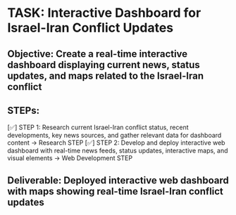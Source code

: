 # TASK: Interactive Dashboard for Israel-Iran Conflict Updates

## Objective: Create a real-time interactive dashboard displaying current news, status updates, and maps related to the Israel-Iran conflict

## STEPs:
[✅] STEP 1: Research current Israel-Iran conflict status, recent developments, key news sources, and gather relevant data for dashboard content → Research STEP
[✅] STEP 2: Develop and deploy interactive web dashboard with real-time news feeds, status updates, interactive maps, and visual elements → Web Development STEP

## Deliverable: Deployed interactive web dashboard with maps showing real-time Israel-Iran conflict updates